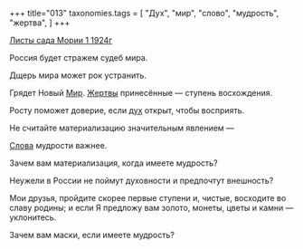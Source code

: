 +++
title="013"
taxonomies.tags = [
 "Дух",
 "мир",
 "слово",
 "мудрость",
 "жертва",
]
+++

[Листы сада Мории 1 1924г](/agni/1924)

Россия будет стражем судеб мира.   

Дщерь мира может рок устранить.   

Грядет Новый [Мир](/tags/мир). [Жертвы](/tags/жертва) принесённые — ступень восхождения.   

Росту поможет доверие, если [дух](/tags/Дух) открыт, чтобы восприять.   

Не считайте материализацию значительным явлением —    

[Слова](/tags/слово) мудрости важнее.   

Зачем вам материализация, когда имеете мудрость?   

Неужели в России не поймут духовности и предпочтут внешность?   

Мои друзья, пройдите скорее первые ступени и, чистые, восходите во славу родины; и если Я предложу вам золото, монеты, цветы и камни — уклонитесь.   

Зачем вам маски, если имеете мудрость?   

